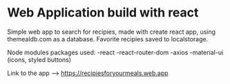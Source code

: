 # Web Application build with react

Simple web app to search for recipies, made with create react app, using themealdb.com as a database.
Favorite recipies saved to localstorage.

Node modules packages used:
-react
-react-router-dom
-axios
-material-ui (icons, styled buttons)

Link to the app --> https://recipiesforyourmeals.web.app
